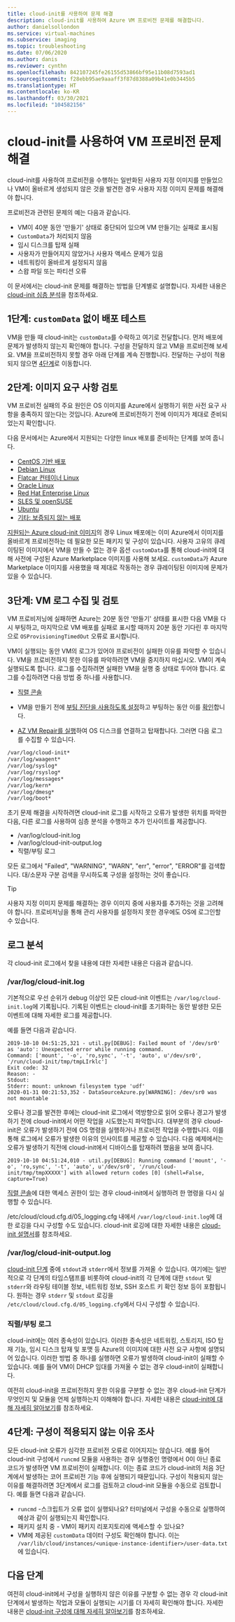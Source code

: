 ```yaml
---
title: cloud-init를 사용하여 문제 해결
description: cloud-init를 사용하여 Azure VM 프로비전 문제를 해결합니다.
author: danielsollondon
ms.service: virtual-machines
ms.subservice: imaging
ms.topic: troubleshooting
ms.date: 07/06/2020
ms.author: danis
ms.reviewer: cynthn
ms.openlocfilehash: 842107245fe26155d53866bf95e11b08d7593ad1
ms.sourcegitcommit: f28ebb95ae9aaaff3f87d8388a09b41e0b3445b5
ms.translationtype: HT
ms.contentlocale: ko-KR
ms.lasthandoff: 03/30/2021
ms.locfileid: "104582156"
---
```

# <a name="troubleshooting-vm-provisioning-with-cloud-init"></a>cloud-init를 사용하여 VM 프로비전 문제 해결

cloud-init를 사용하여 프로비전을 수행하는 일반화된 사용자 지정 이미지를 만들었으나 VM이 올바르게 생성되지 않은 것을 발견한 경우 사용자 지정 이미지 문제를 해결해야 합니다.

프로비전과 관련된 문제의 예는 다음과 같습니다.
- VM이 40분 동안 '만들기' 상태로 중단되어 있으며 VM 만들기는 실패로 표시됨
- `CustomData`가 처리되지 않음
- 임시 디스크를 탑재 실패
- 사용자가 만들어지지 않았거나 사용자 액세스 문제가 있음
- 네트워킹이 올바르게 설정되지 않음
- 스왑 파일 또는 파티션 오류

이 문서에서는 cloud-init 문제를 해결하는 방법을 단계별로 설명합니다. 자세한 내용은 [cloud-init 심층 분석](./cloud-init-deep-dive.md)을 참조하세요.

## <a name="step-1-test-the-deployment-without-customdata"></a>1단계: `customData` 없이 배포 테스트

VM을 만들 때 cloud-init는 `customData`를 수락하고 여기로 전달합니다. 먼저 배포에 문제가 발생하지 않는지 확인해야 합니다. 구성을 전달하지 않고 VM을 프로비전해 보세요. VM을 프로비전하지 못할 경우 아래 단계를 계속 진행합니다. 전달하는 구성이 적용되지 않으면 [4단계]()로 이동합니다. 

## <a name="step-2-review-image-requirements"></a>2단계: 이미지 요구 사항 검토
VM 프로비전 실패의 주요 원인은 OS 이미지를 Azure에서 실행하기 위한 사전 요구 사항을 충족하지 않는다는 것입니다. Azure에 프로비전하기 전에 이미지가 제대로 준비되었는지 확인합니다. 


다음 문서에서는 Azure에서 지원되는 다양한 linux 배포를 준비하는 단계를 보여 줍니다.

- [CentOS 기반 배포](create-upload-centos.md)
- [Debian Linux](debian-create-upload-vhd.md)
- [Flatcar 컨테이너 Linux](flatcar-create-upload-vhd.md)
- [Oracle Linux](oracle-create-upload-vhd.md)
- [Red Hat Enterprise Linux](redhat-create-upload-vhd.md)
- [SLES 및 openSUSE](suse-create-upload-vhd.md)
- [Ubuntu](create-upload-ubuntu.md)
- [기타: 보증되지 않는 배포](create-upload-generic.md)

[지원되는 Azure cloud-init 이미지](./using-cloud-init.md)의 경우 Linux 배포에는 이미 Azure에서 이미지를 올바르게 프로비전하는 데 필요한 모든 패키지 및 구성이 있습니다. 사용자 고유의 큐레이팅된 이미지에서 VM을 만들 수 없는 경우 옵션 `customData`를 통해 cloud-init에 대해 사전에 구성된 Azure Marketplace 이미지를 사용해 보세요. `customData`가 Azure Marketplace 이미지를 사용했을 때 제대로 작동하는 경우 큐레이팅된 이미지에 문제가 있을 수 있습니다.

## <a name="step-3-collect--review-vm-logs"></a>3단계: VM 로그 수집 및 검토

VM 프로비저닝에 실패하면 Azure는 20분 동안 '만들기' 상태를 표시한 다음 VM을 다시 부팅하고, 마지막으로 VM 배포를 실패로 표시할 때까지 20분 동안 기다린 후 마지막으로 `OSProvisioningTimedOut` 오류로 표시합니다.

VM이 실행되는 동안 VM의 로그가 있어야 프로비전이 실패한 이유를 파악할 수 있습니다.  VM을 프로비전하지 못한 이유를 파악하려면 VM을 중지하지 마십시오. VM이 계속 실행되도록 합니다. 로그를 수집하려면 실패한 VM을 실행 중 상태로 두어야 합니다. 로그를 수집하려면 다음 방법 중 하나를 사용합니다.

- [직렬 콘솔](/troubleshoot/azure/virtual-machines/serial-console-grub-single-user-mode)

- VM을 만들기 전에 [부팅 진단을 사용하도록 설정](/previous-versions/azure/virtual-machines/linux/tutorial-monitor#enable-boot-diagnostics)하고 부팅하는 동안 이를 [확인](/previous-versions/azure/virtual-machines/linux/tutorial-monitor#view-boot-diagnostics)합니다.

- [AZ VM Repair를 실행](/troubleshoot/azure/virtual-machines/repair-linux-vm-using-azure-virtual-machine-repair-commands)하여 OS 디스크를 연결하고 탑재합니다. 그러면 다음 로그를 수집할 수 있습니다.
```bash
/var/log/cloud-init*
/var/log/waagent*
/var/log/syslog*
/var/log/rsyslog*
/var/log/messages*
/var/log/kern*
/var/log/dmesg*
/var/log/boot*
```
초기 문제 해결을 시작하려면 cloud-init 로그를 시작하고 오류가 발생한 위치를 파악한 다음, 다른 로그를 사용하여 심층 분석을 수행하고 추가 인사이트를 제공합니다. 
* /var/log/cloud-init.log
* /var/log/cloud-init-output.log
* 직렬/부팅 로그

모든 로그에서 "Failed", "WARNING", "WARN", "err", "error", "ERROR"를 검색합니다. 대/소문자 구분 검색을 무시하도록 구성을 설정하는 것이 좋습니다. 

> [!TIP]
> 사용자 지정 이미지 문제를 해결하는 경우 이미지 중에 사용자를 추가하는 것을 고려해야 합니다. 프로비저닝을 통해 관리 사용자를 설정하지 못한 경우에도 OS에 로그인할 수 있습니다.

## <a name="analyzing-the-logs"></a>로그 분석

각 cloud-init 로그에서 찾을 내용에 대한 자세한 내용은 다음과 같습니다.

### <a name="varlogcloud-initlog"></a>/var/log/cloud-init.log

기본적으로 우선 순위가 debug 이상인 모든 cloud-init 이벤트는 `/var/log/cloud-init.log`에 기록됩니다. 기록된 이벤트는 cloud-init를 초기화하는 동안 발생한 모든 이벤트에 대해 자세한 로그를 제공합니다. 

예를 들면 다음과 같습니다.

```console
2019-10-10 04:51:25,321 - util.py[DEBUG]: Failed mount of '/dev/sr0' as 'auto': Unexpected error while running command.
Command: ['mount', '-o', 'ro,sync', '-t', 'auto', u'/dev/sr0', '/run/cloud-init/tmp/tmpLIrklc']
Exit code: 32
Reason: -
Stdout:
Stderr: mount: unknown filesystem type 'udf'
2020-01-31 00:21:53,352 - DataSourceAzure.py[WARNING]: /dev/sr0 was not mountable
```


오류나 경고를 발견한 후에는 cloud-init 로그에서 역방향으로 읽어 오류나 경고가 발생하기 전에 cloud-init에서 어떤 작업을 시도했는지 파악합니다. 대부분의 경우 cloud-init은 오류가 발생하기 전에 OS 명령을 실행하거나 프로비전 작업을 수행합니다. 이를 통해 로그에서 오류가 발생한 이유의 인사이트를 제공할 수 있습니다. 다음 예제에서는 오류가 발생하기 직전에 cloud-init에서 디바이스를 탑재하려 했음을 보여 줍니다.

```output
2019-10-10 04:51:24,010 - util.py[DEBUG]: Running command ['mount', '-o', 'ro,sync', '-t', 'auto', u'/dev/sr0', '/run/cloud-init/tmp/tmpXXXXX'] with allowed return codes [0] (shell=False, capture=True)
```

[직렬 콘솔](/troubleshoot/azure/virtual-machines/serial-console-grub-single-user-mode)에 대한 액세스 권한이 있는 경우 cloud-init에서 실행하려 한 명령을 다시 실행할 수 있습니다.

/etc/cloud/cloud.cfg.d/05_logging.cfg 내에서 `/var/log/cloud-init.log`에 대한 로깅을 다시 구성할 수도 있습니다. cloud-init 로깅에 대한 자세한 내용은 [cloud-init 설명서](https://cloudinit.readthedocs.io/en/latest/topics/logging.html)를 참조하세요. 

### <a name="varlogcloud-init-outputlog"></a>/var/log/cloud-init-output.log

[cloud-init 단계](cloud-init-deep-dive.md) 중에 `stdout`과 `stderr`에서 정보를 가져올 수 있습니다. 여기에는 일반적으로 각 단계의 타임스탬프를 비롯하여 cloud-init의 각 단계에 대한 `stdout` 및 `stderr`와 라우팅 테이블 정보, 네트워킹 정보, SSH 호스트 키 확인 정보 등이 포함됩니다. 원하는 경우 `stderr` 및 `stdout` 로깅을 `/etc/cloud/cloud.cfg.d/05_logging.cfg`에서 다시 구성할 수 있습니다.

### <a name="serialboot-logs"></a>직렬/부팅 로그 

cloud-init에는 여러 종속성이 있습니다. 이러한 종속성은 네트워킹, 스토리지, ISO 탑재 기능, 임시 디스크 탑재 및 포맷 등 Azure의 이미지에 대한 사전 요구 사항에 설명되어 있습니다. 이러한 방법 중 하나를 실행하면 오류가 발생하여 cloud-init이 실패할 수 있습니다. 예를 들어 VM이 DHCP 임대를 가져올 수 없는 경우 cloud-init이 실패합니다.

여전히 cloud-init을 프로비전하지 못한 이유를 구분할 수 없는 경우 cloud-init 단계가 무엇인지 및 모듈을 언제 실행하는지 이해해야 합니다. 자세한 내용은 [cloud-init에 대해 자세히 알아보기](cloud-init-deep-dive.md)를 참조하세요.


## <a name="step-4-investigate-why-the-configuration-isnt-being-applied"></a>4단계: 구성이 적용되지 않는 이유 조사
모든 cloud-init 오류가 심각한 프로비전 오류로 이어지지는 않습니다. 예를 들어 cloud-init 구성에서 `runcmd` 모듈을 사용하는 경우 실행중인 명령에서 0이 아닌 종료 코드가 발생하면 VM 프로비전이 실패합니다. 이는 종료 코드가 cloud-init의 처음 3단계에서 발생하는 코어 프로비전 기능 후에 실행되기 때문입니다. 구성이 적용되지 않는 이유를 해결하려면 3단계에서 로그를 검토하고 cloud-init 모듈을 수동으로 검토합니다. 예를 들면 다음과 같습니다.

- `runcmd` -스크립트가 오류 없이 실행되나요? 터미널에서 구성을 수동으로 실행하여 예상과 같이 실행되는지 확인합니다.
- 패키지 설치 중 - VM이 패키지 리포지토리에 액세스할 수 있나요?
- VM에 제공된 `customData` 데이터 구성도 확인해야 합니다. 이는 `/var/lib/cloud/instances/<unique-instance-identifier>/user-data.txt`에 있습니다.


## <a name="next-steps"></a>다음 단계

여전히 cloud-init에서 구성을 실행하지 않은 이유를 구분할 수 없는 경우 각 cloud-init 단계에서 발생하는 작업과 모듈이 실행되는 시기를 더 자세히 확인해야 합니다. 자세한 내용은 [cloud-init 구성에 대해 자세히 알아보기](./cloud-init-deep-dive.md)를 참조하세요.